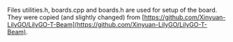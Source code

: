 Files utilities.h, boards.cpp and boards.h are used for setup of the board. They were copied (and slightly changed) from [https://github.com/Xinyuan-LilyGO/LilyGO-T-Beam](https://github.com/Xinyuan-LilyGO/LilyGO-T-Beam).